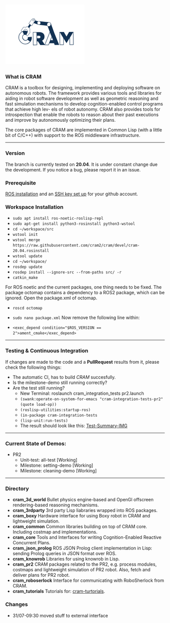 ![Screenshot](https://raw.githubusercontent.com/cram2/cram/master/graphics/CramLogoSmall.png)
=============

### What is CRAM

CRAM is a toolbox for designing, implementing and deploying software on autonomous robots. The framework provides various tools and libraries for aiding in robot software development as well as geometric reasoning and fast simulation mechanisms to develop cognition-enabled control programs that achieve high lev- els of robot autonomy. CRAM also provides tools for introspection that enable the robots to reason about their past executions and improve by autonomously optimizing their plans.

The core packages of CRAM are implemented in Common Lisp (with a little bit of C/C++) with support to the ROS middleware infrastructure.

----
### Version
The branch is currently tested on **20.04**. It is under constant change due the development. If you notice a bug, please report it in an issue.

### Prerequisite

[ROS installation](http://wiki.ros.org/noetic/Installation) and an [SSH key set up](https://docs.github.com/en/authentication/connecting-to-github-with-ssh/about-ssh)  for your github account.

### Workspace Installation
* `sudo apt install ros-noetic-roslisp-repl`
* `sudo apt-get install python3-rosinstall python3-wstool`
* `cd ~/workspace/src`
* `wstool init`
* `wstool merge https://raw.githubusercontent.com/cram2/cram/devel/cram-20.04.rosinstall`
* `wstool update`
* `cd ~/workspace/`
* `rosdep update`
* `rosdep install --ignore-src --from-paths src/ -r`
* `catkin_make`


For ROS noetic and the current packages, one thing needs to be fixed. The package octomap contains a dependency to a ROS2 package, which can be ignored. Open the package.xml of octomap.

* `roscd octomap`
* `sudo nano package.xml`
Now remove the following line within:

* `<exec_depend condition="$ROS_VERSION == 2">ament_cmake</exec_depend>`

----
### Testing & Continuous Integration
If changes are made to the code and a **PullRequest** results from it, please check the following things:
* The automatic CI, has to build *CRAM* succesfully.
* Is the milestone-demo still running correctly?
* Are the test still running? 
   * New Terminal: roslaunch cram_integration_tests pr2.launch 
   * `(swank:operate-on-system-for-emacs "cram-integration-tests-pr2" (quote load-op))`
   * `(roslisp-utilities:startup-ros)`
   * `(in-package cram-integration-tests`
   * `(lisp-unit:run-tests)`
   * The result should look like this: [Test-Summary-IMG](https://github.com/cram2/cram/blob/noetic/graphics/test-summary.png)

----
### Current State of Demos:
* PR2
  * Unit-test: all-test [Working] 
  * Milestone: setting-demo [Working]
  * Milestone: cleaning-demo [Working]
 
----

### Directory
* **cram_3d_world** Bullet physics engine-based and OpenGl offscreen rendering-based reasoning mechanisms.
* **cram_3rdparty** 3rd party Lisp liabraries wrapped into ROS packages.
* **cram_boxy** Hardware interface for using Boxy robot in CRAM and lightweight simulation.
* **cram_common** Common libraries building on top of CRAM core. Including costmap and implementations.
* **cram_core** Tools and Interfaces for writing Cognition-Enabled Reactive Concurrent Plans.
* **cram_json_prolog** ROS JSON Prolog client implementation in Lisp: sending Prolog queries in JSON format over ROS. 
* **cram_knowrob** Libraries for using knowrob in Lisp.
* **cram_pr2** CRAM packages related to the PR2, e.g. process modules, costmaps and lightweight simulation of PR2 robot. Also, fetch and deliver plans for PR2 robot.
* **cram_roboserlock** Interface for communicating with RoboSherlock from CRAM.
* **cram_tutorials** Tutorials for: [cram-turtorials](http://cram-system.org/tutorials).


### Changes
* 31/07-09:30 moved stuff to external interface
